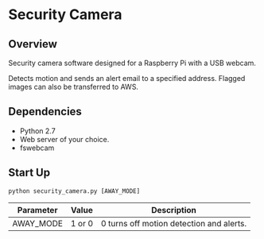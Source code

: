 # Security Camera

## Overview

Security camera software designed for a Raspberry Pi with a USB webcam.

Detects motion and sends an alert email to a specified address.  Flagged images can also be transferred to AWS.

## Dependencies

- Python 2.7
- Web server of your choice.
- fswebcam

## Start Up

```python security_camera.py [AWAY_MODE]```

Parameter | Value | Description
--- | --- | ---
AWAY_MODE | 1 or 0 | 0 turns off motion detection and alerts.

